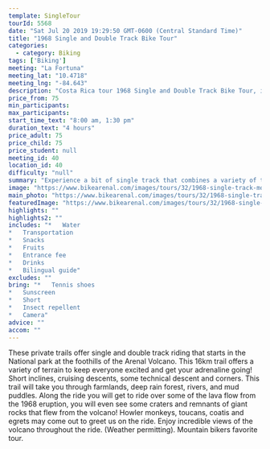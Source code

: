 ```yaml
---
template: SingleTour
tourId: 5568
date: "Sat Jul 20 2019 19:29:50 GMT-0600 (Central Standard Time)"
title: "1968 Single and Double Track Bike Tour"
categories: 
  - category: Biking
tags: ['Biking']
meeting: "La Fortuna"
meeting_lat: "10.4718"
meeting_lng: "-84.643"
description: "Costa Rica tour 1968 Single and Double Track Bike Tour, id 5568"
price_from: 75
min_participants: 
max_participants: 
start_time_text: "8:00 am, 1:30 pm"
duration_text: "4 hours"
price_adult: 75
price_child: 75
price_student: null
meeting_id: 40
location_id: 40
difficulty: "null"
summary: "Experience a bit of single track that combines a variety of terrain from steep climbs, steep descents, mud and lava rock! An exciting ride, you don�t want to miss this ride!"
image: "https://www.bikearenal.com/images/tours/32/1968-single-track-mountain-bike.jpg"
main_photo: "https://www.bikearenal.com/images/tours/32/1968-single-track-mountain-bike.jpg"
featuredImage: "https://www.bikearenal.com/images/tours/32/1968-single-track-mountain-bike.jpg"
highlights: ""
highlights2: ""
includes: "*   Water
*   Transportation
*   Snacks
*   Fruits
*   Entrance fee
*   Drinks
*   Bilingual guide"
excludes: ""
bring: "*   Tennis shoes
*   Sunscreen
*   Short
*   Insect repellent
*   Camera"
advice: ""
accom: ""
---
```

These private trails offer single and double track riding that starts in the National park at the foothills of the Arenal Volcano. This 16km trail offers a variety of terrain to keep everyone excited and get your adrenaline going! Short inclines, cruising descents, some technical descent and corners. This trail will take you through farmlands, deep rain forest, rivers, and mud puddles. Along the ride you will get to ride over some of the lava flow from the 1968 eruption, you will even see some craters and remnants of giant rocks that flew from the volcano! Howler monkeys, toucans, coatis and egrets may come out to greet us on the ride. Enjoy incredible views of the volcano throughout the ride. (Weather permitting). Mountain bikers favorite tour.